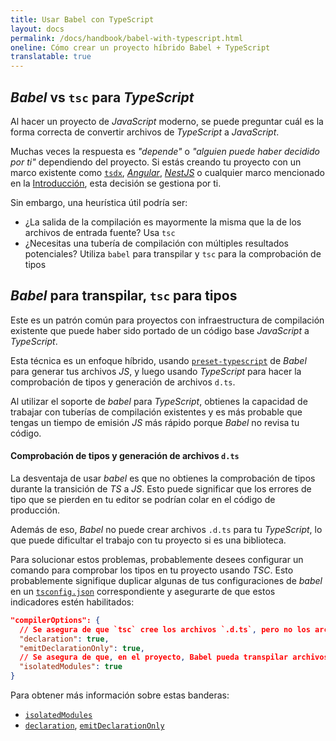 ```yaml
---
title: Usar Babel con TypeScript
layout: docs
permalink: /docs/handbook/babel-with-typescript.html
oneline: Cómo crear un proyecto híbrido Babel + TypeScript
translatable: true
---
```


## *Babel*&nbsp;vs `tsc` para *TypeScript*

Al hacer un proyecto de *JavaScript* moderno, se puede preguntar cuál es la forma correcta de convertir archivos de *TypeScript* a *JavaScript*.

Muchas veces la respuesta es *"depende"* o *"alguien puede haber decidido por ti"* dependiendo del proyecto. Si estás creando tu proyecto con un marco existente como [`tsdx`](https://tsdx.io), [*Angular*](https://angular.io/), [*NestJS*](https://nestjs.com/) o cualquier marco mencionado en la [Introducción](/docs/home), esta decisión se gestiona por ti.

Sin embargo, una heurística útil podría ser:

- ¿La salida de la compilación es mayormente la misma que la de los archivos de entrada fuente? Usa `tsc`
- ¿Necesitas una tubería de compilación con múltiples resultados potenciales? Utiliza `babel` para transpilar y `tsc` para la comprobación de tipos

## *Babel*&nbsp;para transpilar, `tsc` para tipos

Este es un patrón común para proyectos con infraestructura de compilación existente que puede haber sido portado de un código base *JavaScript* a *TypeScript*.

Esta técnica es un enfoque híbrido, usando [`preset-typescript`](https://babeljs.io/docs/en/babel-preset-typescript) de *Babel* para generar tus archivos *JS*, y luego usando *TypeScript* para hacer la comprobación de tipos y generación de archivos `d.ts`.

Al utilizar el soporte de *babel* para *TypeScript*, obtienes la capacidad de trabajar con tuberías de compilación existentes y es más probable que tengas un tiempo de emisión *JS* más rápido porque *Babel* no revisa tu código.

#### Comprobación de tipos y generación de archivos `d.ts`

La desventaja de usar *babel* es que no obtienes la comprobación de tipos durante la transición de *TS* a *JS*. Esto puede significar que los errores de tipo que se pierden en tu editor se podrían colar en el código de producción.

Además de eso, *Babel* no puede crear archivos `.d.ts` para tu *TypeScript*, lo que puede dificultar el trabajo con tu proyecto si es una biblioteca.

Para solucionar estos problemas, probablemente desees configurar un comando para comprobar los tipos en tu proyecto usando *TSC*. Esto probablemente signifique duplicar algunas de tus configuraciones de *babel* en un [`tsconfig.json`](/tsconfig) correspondiente y asegurarte de que estos indicadores estén habilitados:

```json tsconfig
"compilerOptions": {
  // Se asegura de que `tsc` cree los archivos `.d.ts`, pero no los archivos `.js`
  "declaration": true,
  "emitDeclarationOnly": true,
  // Se asegura de que, en el proyecto, Babel pueda transpilar archivos TypeScript de forma segura
  "isolatedModules": true
}
```

Para obtener más información sobre estas banderas:

- [`isolatedModules`](/tsconfig#isolatedModules)
- [`declaration`](/tsconfig#declaration), [`emitDeclarationOnly`](/tsconfig#emitDeclarationOnly)
